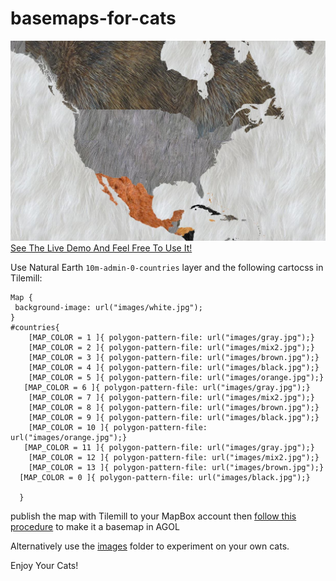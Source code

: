 basemaps-for-cats
=================
![meow](https://raw.githubusercontent.com/jonahadkins/basemaps-for-cats/master/meow.JPG)
[See The Live Demo And Feel Free To Use It!](http://www.arcgis.com/home/webmap/viewer.html?webmap=c256d4a2110847aebc43ab5b9534cd87)  

Use Natural Earth `10m-admin-0-countries` layer and the following cartocss in Tilemill:

```
Map {
 background-image: url("images/white.jpg");
}
#countries{
  	[MAP_COLOR = 1 ]{ polygon-pattern-file: url("images/gray.jpg");}
  	[MAP_COLOR = 2 ]{ polygon-pattern-file: url("images/mix2.jpg");}
  	[MAP_COLOR = 3 ]{ polygon-pattern-file: url("images/brown.jpg");}
  	[MAP_COLOR = 4 ]{ polygon-pattern-file: url("images/black.jpg");}
  	[MAP_COLOR = 5 ]{ polygon-pattern-file: url("images/orange.jpg");}
   [MAP_COLOR = 6 ]{ polygon-pattern-file: url("images/gray.jpg");}
  	[MAP_COLOR = 7 ]{ polygon-pattern-file: url("images/mix2.jpg");}
  	[MAP_COLOR = 8 ]{ polygon-pattern-file: url("images/brown.jpg");}
  	[MAP_COLOR = 9 ]{ polygon-pattern-file: url("images/black.jpg");}
  	[MAP_COLOR = 10 ]{ polygon-pattern-file: url("images/orange.jpg");}
   [MAP_COLOR = 11 ]{ polygon-pattern-file: url("images/gray.jpg");}
  	[MAP_COLOR = 12 ]{ polygon-pattern-file: url("images/mix2.jpg");}
  	[MAP_COLOR = 13 ]{ polygon-pattern-file: url("images/brown.jpg");}
  [MAP_COLOR = 0 ]{ polygon-pattern-file: url("images/black.jpg");}

  }
```

publish the map with Tilemill to your MapBox account then [follow this procedure](https://github.com/jonahadkins/Custom-Basemaps-In-AGOL) to make it a basemap in AGOL

Alternatively use the [images](https://github.com/jonahadkins/basemaps-for-cats/tree/master/images) folder to experiment on your own cats.

Enjoy Your Cats!
